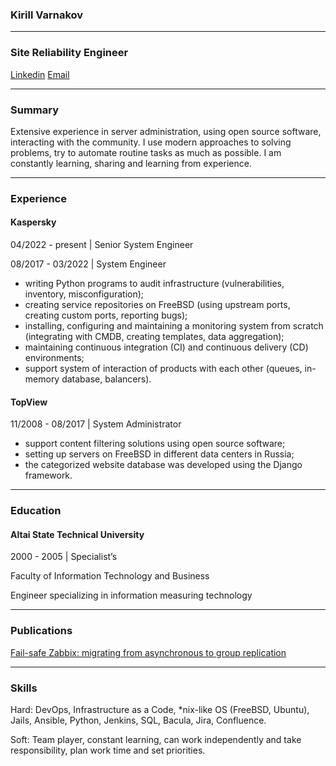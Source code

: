 ### Kirill Varnakov

---

### Site Reliability Engineer

[Linkedin](https://www.linkedin.com/in/kvarnakov/) [Email](mailto:kirill@varnakov.com)

---

### Summary

Extensive experience in server administration, using open source software, interacting with the community.
I use modern approaches to solving problems, try to automate routine tasks as much as possible.
I am constantly learning, sharing and learning from experience.

---

### Experience

#### Kaspersky

04/2022 - present | Senior System Engineer

08/2017 - 03/2022 | System Engineer

- writing Python programs to audit infrastructure (vulnerabilities, inventory, misconfiguration);
- creating service repositories on FreeBSD (using upstream ports, creating custom ports, reporting bugs);
- installing, configuring and maintaining a monitoring system from scratch (integrating with CMDB, creating templates, data aggregation);
- maintaining continuous integration (CI) and continuous delivery (CD) environments;
- support system of interaction of products with each other (queues, in-memory database, balancers).

#### TopView

11/2008 - 08/2017 | System Administrator

- support content filtering solutions using open source software;
- setting up servers on FreeBSD in different data centers in Russia;
- the categorized website database was developed using the Django framework.

---

### Education

#### Altai State Technical University

2000 - 2005 | Specialist’s

Faculty of Information Technology and Business

Engineer specializing in information measuring technology

---

### Publications

[Fail-safe Zabbix: migrating from asynchronous to group replication](https://habr.com/ru/post/557662/)

---

### Skills

Hard: DevOps, Infrastructure as a Code, *nix-like OS (FreeBSD, Ubuntu), Jails, Ansible, Python, Jenkins, SQL, Bacula, Jira, Confluence.

Soft: Team player, constant learning, can work independently and take responsibility, plan work time and set priorities.
